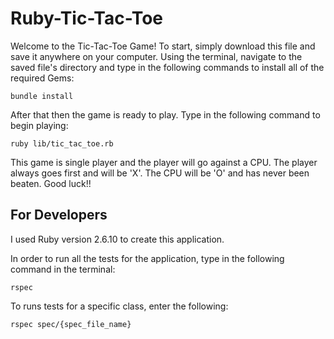 # Ruby-Tic-Tac-Toe

Welcome to the Tic-Tac-Toe Game! To start, simply download this file and save it anywhere on your computer. Using the terminal, navigate to the saved file's directory and type in the following commands to install all of the required Gems:

    bundle install

After that then the game is ready to play. Type in the following command to begin playing:

    ruby lib/tic_tac_toe.rb

This game is single player and the player will go against a CPU. The player always goes first and will be 'X'. The CPU will be 'O' and has never been beaten. Good luck!!

## For Developers

I used Ruby version 2.6.10 to create this application.

In order to run all the tests for the application, type in the following command in the terminal:

    rspec

To runs tests for a specific class, enter the following:

    rspec spec/{spec_file_name}
